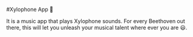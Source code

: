 #Xylophone App 🎹



It is a music app that plays Xylophone sounds. For every Beethoven out there, this will let you unleash your musical talent where ever you are 😃.
